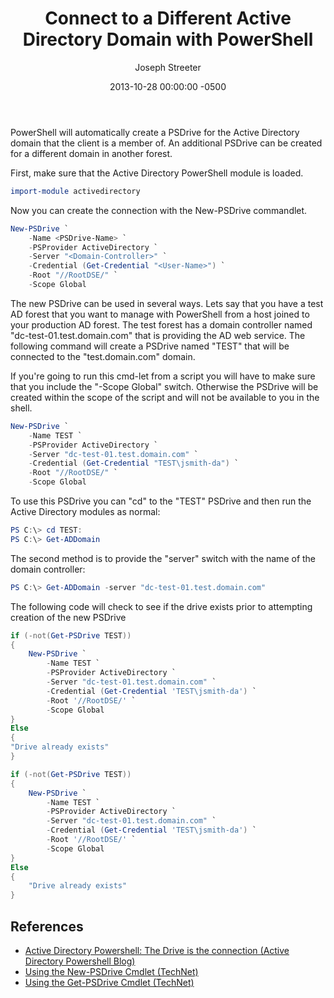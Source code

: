﻿---
title:  Connect to a Different Active Directory Domain with PowerShell
author: Joseph Streeter
layout: post
date:   2013-10-28 00:00:00 -0500
categories: IT
---

PowerShell will automatically create a PSDrive for the Active Directory domain that the client is a member of. An additional PSDrive can be created for a different domain in another forest.

First, make sure that the Active Directory PowerShell module is loaded.

```powershell
import-module activedirectory
```

Now you can create the connection with the New-PSDrive commandlet.

```powershell
New-PSDrive `
    -Name <PSDrive-Name> `
    -PSProvider ActiveDirectory `
    -Server "<Domain-Controller>" `
    -Credential (Get-Credential "<User-Name>") `
    -Root "//RootDSE/" `
    -Scope Global
```

The new PSDrive can be used in several ways. Lets say that you have a test AD forest that you want to manage with PowerShell from a host joined to your production AD forest. The test forest has a domain controller named "dc-test-01.test.domain.com" that is providing the AD web service. The following command will create a PSDrive named "TEST" that will be connected to the "test.domain.com" domain.

If you're going to run this cmd-let from a script you will have to make sure that you include the "-Scope Global" switch. Otherwise the PSDrive will be created within the scope of the script and will not be available to you in the shell.

```powershell
New-PSDrive `
    -Name TEST `
    -PSProvider ActiveDirectory `
    -Server "dc-test-01.test.domain.com" `
    -Credential (Get-Credential "TEST\jsmith-da") `
    -Root "//RootDSE/" `
    -Scope Global
```

To use this PSDrive you can "cd" to the "TEST" PSDrive and then run the Active Directory modules as normal:

```powershell
PS C:\> cd TEST:
PS C:\> Get-ADDomain
```

The second method is to provide the "server" switch with the name of the domain controller:

```powershell
PS C:\> Get-ADDomain -server "dc-test-01.test.domain.com"
```

The following code will check to see if the drive exists prior to attempting creation of the new PSDrive

```powershell
if (-not(Get-PSDrive TEST))
{
    New-PSDrive `
        -Name TEST `
        -PSProvider ActiveDirectory `
        -Server "dc-test-01.test.domain.com" `
        -Credential (Get-Credential 'TEST\jsmith-da') `
        -Root '//RootDSE/' `
        -Scope Global
}
Else
{
"Drive already exists"
}
```

```powershell
if (-not(Get-PSDrive TEST))
{
    New-PSDrive `
        -Name TEST `
        -PSProvider ActiveDirectory `
        -Server "dc-test-01.test.domain.com" `
        -Credential (Get-Credential 'TEST\jsmith-da') `
        -Root '//RootDSE/' `
        -Scope Global
}
Else
{
    "Drive already exists"
}
```

## References

- [Active Directory Powershell: The Drive is the connection (Active Directory Powershell Blog)](http://blogs.msdn.com/b/adpowershell/archive/2009/03/11/the-drive-is-the-connection.aspx)
- [Using the New-PSDrive Cmdlet (TechNet)](http://technet.microsoft.com/en-us/library/ee176915.aspx)
- [Using the Get-PSDrive Cmdlet (TechNet)](http://technet.microsoft.com/en-us/library/ee176856.aspx)
